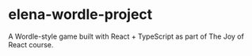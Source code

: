 # elena-wordle-project
A Wordle-style game built with React + TypeScript as part of The Joy of React course.
